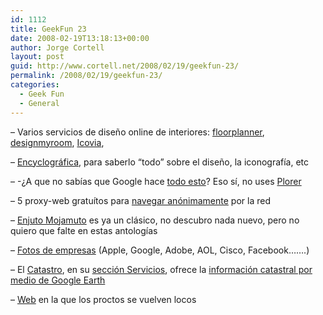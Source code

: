 ```yaml
---
id: 1112
title: GeekFun 23
date: 2008-02-19T13:18:13+00:00
author: Jorge Cortell
layout: post
guid: http://www.cortell.net/2008/02/19/geekfun-23/
permalink: /2008/02/19/geekfun-23/
categories:
  - Geek Fun
  - General
---
```

&#8211; Varios servicios de diseño online de interiores: <a target="_blank" title="floorplanner.com" href="http://www.floorplanner.com/es/">floorplanner</a>, <a title="DesignMyRoom.com" target="_blank" href="http://www.designmyroom.com/">designmyroom</a>, <a title="Icovia Room Planner" target="_blank" href="http://roomplanner.icovia.com/lane/">Icovia</a>,

&#8211; <a target="_blank" title="http://www.sitographics.com/menu.html" href="http://www.sitographics.com/menu.html">Encyclográfica</a>, para saberlo &#8220;todo&#8221; sobre el diseño, la iconografí­a, etc

&#8211; -¿A que no sabí­as que Google hace <a title="Listado aplicaciones Google" target="_blank" href="http://helektron.com/2007/11/26/listado-completo-de-todas-las-aplicaciones-de-google/">todo esto</a>? Eso sí­, no uses <a title="Enjuto Mojamuto Explorer" target="_blank" href="http://www.comentaomuere.com/2007/11/23/enjuto-mojamuto-con-internet-explorer/#comments">Plorer</a>

&#8211; 5 proxy-web gratuí­tos para <a title="listado" target="_blank" href="http://noticiastech.com/wordpress/?p=10781">navegar anónimamente</a> por la red

&#8211; <a target="_blank" title="Enjuto Mojamuto" href="http://muchachadanui.rtve.es/muchachada/enjuto_mojamuto.html">Enjuto Mojamuto</a> es ya un clásico, no descubro nada nuevo, pero no quiero que falte en estas antologí­as

&#8211; <a title="http://www.officesnapshots.com/" target="_blank" href="http://www.officesnapshots.com/">Fotos de empresas</a> (Apple, Google, Adobe, AOL, Cisco, Facebook&#8230;&#8230;.)

&#8211; El <a target="_blank" title="Catastro" href="http://www.catastro.meh.es/esp">Catastro</a>, en su <a target="_blank" title="Catastro: Servicios" href="http://www.catastro.meh.es/esp/servicios_destacados1.asp#menu5_7">sección Servicios</a>, ofrece la <a target="_blank" title="Catastro mediante Google Earth" href="http://ovc.catastro.meh.es/cartografia/wms/CATASTRO_WMS.aspx">información catastral por medio de Google Earth</a>

&#8211; <a title="http://producten.hema.nl/" target="_blank" href="http://producten.hema.nl/">Web</a> en la que los proctos se vuelven locos